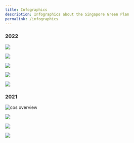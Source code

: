```yaml
---
title: Infographics
description: Infographics about the Singapore Green Plan  
permalink: /infographics
---
```


### 2022 

![](/images/infographics/cos2022_1.jpg)  

![](/images/infographics/cos2022_2.jpg)  

![](/images/infographics/cos2022_3.jpg)  

![](/images/infographics/cos2022_4.jpg)  

![](/images/infographics/cos2022_5.jpg)  


### 2021 

![cos overview](/images/resources/cos-sgp-infographics.png) 

![](/images/resources/sgp_overview_p1.png)  

![](/images/resources/sgp_overview_p2.png)  

![](/images/resources/sgp_actionables.jpg)  

